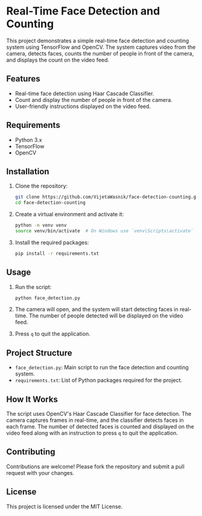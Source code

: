 # Real-Time Face Detection and Counting

This project demonstrates a simple real-time face detection and counting system using TensorFlow and OpenCV. The system captures video from the camera, detects faces, counts the number of people in front of the camera, and displays the count on the video feed.

## Features
- Real-time face detection using Haar Cascade Classifier.
- Count and display the number of people in front of the camera.
- User-friendly instructions displayed on the video feed.

## Requirements

- Python 3.x
- TensorFlow
- OpenCV

## Installation

1. Clone the repository:
    ```bash
    git clone https://github.com/VijetaWasnik/face-detection-counting.git
    cd face-detection-counting
    ```

2. Create a virtual environment and activate it:
    ```bash
    python -m venv venv
    source venv/bin/activate  # On Windows use `venv\Scripts\activate`
    ```

3. Install the required packages:
    ```bash
    pip install -r requirements.txt
    ```

## Usage

1. Run the script:
    ```bash
    python face_detection.py
    ```

2. The camera will open, and the system will start detecting faces in real-time. The number of people detected will be displayed on the video feed.

3. Press `q` to quit the application.

## Project Structure

- `face_detection.py`: Main script to run the face detection and counting system.
- `requirements.txt`: List of Python packages required for the project.

## How It Works

The script uses OpenCV's Haar Cascade Classifier for face detection. The camera captures frames in real-time, and the classifier detects faces in each frame. The number of detected faces is counted and displayed on the video feed along with an instruction to press `q` to quit the application.

## Contributing

Contributions are welcome! Please fork the repository and submit a pull request with your changes.

## License

This project is licensed under the MIT License.
